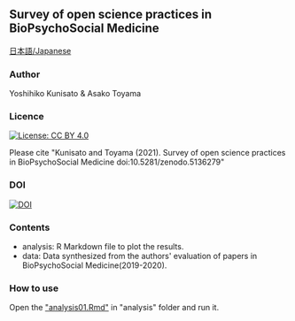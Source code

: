 ## Survey of open science practices in BioPsychoSocial Medicine

[日本語/Japanese](README_jp.md)

### Author

Yoshihiko Kunisato & ‪Asako Toyama

### Licence

[![License: CC BY 4.0](https://licensebuttons.net/l/by/4.0/80x15.png)](https://creativecommons.org/licenses/by/4.0/)

Please cite "Kunisato and Toyama (2021). Survey of open science practices in BioPsychoSocial Medicine doi:10.5281/zenodo.5136279"

### DOI

[![DOI](https://zenodo.org/badge/388279203.svg)](https://zenodo.org/badge/latestdoi/388279203)

### Contents

- analysis: R Markdown file to plot the results.
- data: Data synthesized from the authors' evaluation of papers in BioPsychoSocial Medicine(2019-2020).

### How to use

Open the ["analysis01.Rmd"](analysis/analysis01.Rmd) in  "analysis" folder and run it.
